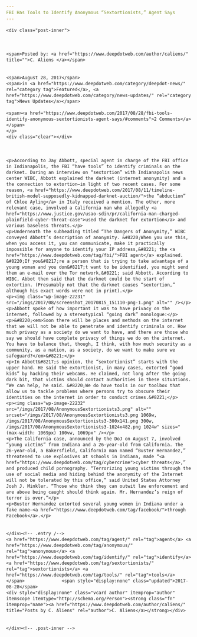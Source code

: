 ```yaml
---
FBI Has Tools to Identify Anonymous “Sextortionists,” Agent Says
---
```

<article class="post-listing post-22225 post type-post status-publish format-standard has-post-thumbnail hentry 
 tag-agent tag-anonymous tag-identify tag-sextortionists tag-tools">
    
    <div class="post-inner">
    
    
        
    <span>Posted by: <a href="https://www.deepdotweb.com/author/caliens/" title="">C. Aliens </a></span>
    
    
    <span>August 28, 2017</span>
    <span>in <a href="https://www.deepdotweb.com/category/deepdot-news/" rel="category tag">Featured</a>, <a href="https://www.deepdotweb.com/category/news-updates/" rel="category tag">News Updates</a></span>
    
    <span><a href="https://www.deepdotweb.com/2017/08/28/fbi-tools-identify-anonymous-sextortionists-agent-says/#comments">2 Comments</a></span>
    </p>
    <div class="clear"></div>
    
    
    
    <p>According to Jay Abbott, special agent in charge of the FBI office in Indianapolis, the FBI “have tools” to identify criminals on the darknet. During an interview on “sextortion” with Indianapolis news center WIBC, Abbott explained the darknet (internet anonymity) and a the connection to extortion—in light of two recent cases. For some reason, <a href="https://www.deepdotweb.com/2017/08/11/timeline-british-model-supposedly-kidnapped-darknet-auction/">the “abduction” of Chloe Ayling</a> in Italy received a mention. The other, more relevant case, involved a California man who allegedly <a href="https://www.justice.gov/usao-sdin/pr/california-man-charged-plainfield-cyber-threat-case">used the darknet for extortion</a> and various baseless threats.</p>
    <p>Underneath the subheading titled “The Dangers of Anonymity,” WIBC conveyed Abbott’s description of anonymity. &#8220;When you use this, when you access it, you can communicate, make it practically impossible for anyone to identify your IP address,&#8221; the <a href="https://www.deepdotweb.com/tag/fbi/">FBI agent</a> explained. &#8220;If you&#8217;re a person that is trying to take advantage of a young woman and you don&#8217;t want to be identified, you might send them an e-mail over the Tor network,&#8221; said Abbott. According to WIBC, Abbot then said that the darknet could be the start of extortion. (Presumably not that the darknet causes “sextortion,” although his exact words were not in print).</p>
    <p><img class="wp-image-22231" src="/imgs/2017/08/screenshot_20170815_151110-png-1.png" alt="" /></p>
    <p>Abbott spoke of how important it was to have privacy on the internet, followed by a stereotypical “going dark” monologue:</p>
    <p>&#8220;<em>Soon there will be places and methods on the internet that we will not be able to penetrate and identify criminals on. How much privacy as a society do we want to have, and there are those who say we should have complete privacy of things we do on the internet. You have to balance that, though, I think, with how much security as a community, as a nation, as a society, do we want to make sure we safeguard?</em>&#8221;</p>
    <p>In Abbott&#8217;s opinion, the “sextortionist” starts with the upper hand. He said the extortionist, in many cases, extorted “good kids” by hacking their webcams. He claimed, not long after the going dark bit, that victims should contact authorities in these situations. “We can help, he said. &#8220;We do have tools in our toolbox that allow us to tackle problems where persons try to obscure their identities on the internet in order to conduct crimes.&#8221;</p>
    <p><img class="wp-image-22232" src="/imgs/2017/08/AnonymousSextortionists3.png" alt="" srcset="/imgs/2017/08/AnonymousSextortionists3.png 1069w, /imgs/2017/08/AnonymousSextortionists3-300x141.png 300w, /imgs/2017/08/AnonymousSextortionists3-1024x482.png 1024w" sizes="(max-width: 1069px) 100vw, 1069px" /></p>
    <p>The California case, announced by the DoJ on August 7, involved “young victims” from Indiana and a 26-year-old from California. The 26-year-old, a Bakersfield, California man named “Buster Hernandez,” threatened to use explosives at schools in Indiana, made “<a href="https://www.deepdotweb.com/tag/cybercrime">cyber threats</a>,” and produced child pornography. “Terrorizing young victims through the use of social media and hiding behind the anonymity of the Internet will not be tolerated by this office,” said United States Attorney Josh J. Minkler. “Those who think they can outwit law enforcement and are above being caught should think again. Mr. Hernandez’s reign of terror is over.”</p>
    <p>Buster Hernandez extorted several young women in Indiana under a fake name—<a href="https://www.deepdotweb.com/tag/facebook/">through Facebook</a>.</p>
    
    
    </div><!-- .entry /-->
    <a href="https://www.deepdotweb.com/tag/agent/" rel="tag">agent</a> <a href="https://www.deepdotweb.com/tag/anonymous/" rel="tag">anonymous</a> <a href="https://www.deepdotweb.com/tag/identify/" rel="tag">identify</a> <a href="https://www.deepdotweb.com/tag/sextortionists/" rel="tag">sextortionists</a> <a href="https://www.deepdotweb.com/tag/tools/" rel="tag">tools</a></span>				<span style="display:none" class="updated">2017-08-28</span>
    <div style="display:none" class="vcard author" itemprop="author" itemscope itemtype="http://schema.org/Person"><strong class="fn" itemprop="name"><a href="https://www.deepdotweb.com/author/caliens/" title="Posts by C. Aliens" rel="author">C. Aliens</a></strong></div>
    
    
    </div><!-- .post-inner -->
</article><!-- .post-listing -->

